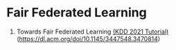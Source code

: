 # Fair Federated Learning
1. Towards Fair Federated Learning [(KDD 2021 Tutorial)](https://www.cas.mcmaster.ca/~chul9/Contents/KDD_2021_Tutorial.html)(https://dl.acm.org/doi/10.1145/3447548.3470814)